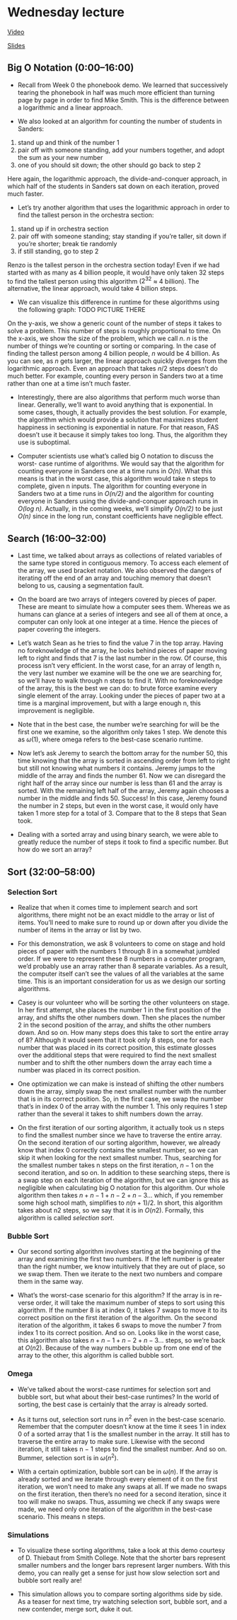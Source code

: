# Wednesday lecture

[Video](http://cs50.tv/2011/fall/lectures/3/week3w.mp4)

[Slides](http://cdn.cs50.net/2011/fall/lectures/3/week3w.pdf)


## Big O Notation (0:00–16:00)

* Recall from Week 0 the phonebook demo. We learned that successively
tearing the phonebook in half was much more efficient than turning page
by page in order to find Mike Smith. This is the difference between a
logarithmic and a linear approach.

* We also looked at an algorithm for counting the number of students in
Sanders:

1. stand up and think of the number 1
2. pair off with someone standing, add your numbers together, and
adopt the sum as your new number
3. one of you should sit down; the other should go back to step 2

Here again, the logarithmic approach, the divide-and-conquer approach,
in which half of the students in Sanders sat down on each iteration, proved
much faster.

* Let’s try another algorithm that uses the logarithmic approach in order
to find the tallest person in the orchestra section:

1. stand up if in orchestra section
2. pair off with someone standing; stay standing if you’re taller, sit down
if you’re shorter; break tie randomly
3. if still standing, go to step 2

Renzo is the tallest person in the orchestra section today! Even if we
had started with as many as 4 billion people, it would have only taken 32
steps to find the tallest person using this algorithm ($2^32$ ≈ 4 billion). The
alternative, the linear approach, would take 4 billion steps.

* We can visualize this difference in runtime for these algorithms using the
following graph:
		TODO PICTURE THERE

On the y-axis, we show a generic count of the number of steps it takes to
solve a problem. This number of steps is roughly proportional to time.
On the x-axis, we show the size of the problem, which we call *n*. *n* is the
number of things we’re counting or sorting or comparing. In the case of
finding the tallest person among 4 billion people, *n* would be 4 billion. As
you can see, as *n* gets larger, the linear approach quickly diverges from
the logarithmic approach. Even an approach that takes *n*/2 steps doesn’t
do much better. For example, counting every person in Sanders two at a
time rather than one at a time isn’t much faster.

* Interestingly, there are also algorithms that perform much worse than
linear. Generally, we’ll want to avoid anything that is exponential. In
some cases, though, it actually provides the best solution. For example,
the algorithm which would provide a solution that maximizes student
happiness in sectioning is exponential in nature. For that reason, FAS
doesn’t use it because it simply takes too long. Thus, the algorithm they
use is suboptimal.

* Computer scientists use what’s called big O notation to discuss the worst-
case runtime of algorithms. We would say that the algorithm for counting
everyone in Sanders one at a time runs in *O(n)*. What this means is
that in the worst case, this algorithm would take n steps to complete,
given n inputs. The algorithm for counting everyone in Sanders two at a
time runs in *O(n/2)* and the algorithm for counting everyone in Sanders
using the divide-and-conquer approach runs in *O(log n)*. Actually, in the
coming weeks, we’ll simplify *O(n/2)* to be just *O(n)* since in the long run,
constant coefficients have negligible effect.



## Search (16:00–32:00)

* Last time, we talked about arrays as collections of related variables of the
same type stored in contiguous memory. To access each element of the
array, we used bracket notation. We also observed the dangers of iterating
off the end of an array and touching memory that doesn’t belong to us,
causing a segmentation fault.

* On the board are two arrays of integers covered by pieces of paper. These
are meant to simulate how a computer sees them. Whereas we as humans
can glance at a series of integers and see all of them at once, a computer
can only look at one integer at a time. Hence the pieces of paper covering
the integers.

* Let’s watch Sean as he tries to find the value 7 in the top array. Having
no foreknowledge of the array, he looks behind pieces of paper moving left
to right and finds that 7 is the last number in the row. Of course, this
process isn’t very efficient. In the worst case, for an array of length n,
the very last number we examine will be the one we are searching for, so
we’ll have to walk through n steps to find it. With no foreknowledge of
the array, this is the best we can do: to brute force examine every single
element of the array. Looking under the pieces of paper two at a time is
a marginal improvement, but with a large enough n, this improvement is
negligible.

* Note that in the best case, the number we’re searching for will be the first
one we examine, so the algorithm only takes 1 step. We denote this as
$\omega(1)$, where omega refers to the best-case scenario runtime.

* Now let’s ask Jeremy to search the bottom array for the number 50, this
time knowing that the array is sorted in ascending order from left to right
but still not knowing what numbers it contains. Jeremy jumps to the
middle of the array and finds the number 61. Now we can disregard the
right half of the array since our number is less than 61 and the array is
sorted. With the remaining left half of the array, Jeremy again chooses a
number in the middle and finds 50. Success! In this case, Jeremy found
the number in 2 steps, but even in the worst case, it would only have taken
1 more step for a total of 3. Compare that to the 8 steps that Sean took.

* Dealing with a sorted array and using binary search, we were able to
greatly reduce the number of steps it took to find a specific number. But
how do we sort an array?



## Sort (32:00–58:00)

### Selection Sort

* Realize that when it comes time to implement search and sort algorithms,
there might not be an exact middle to the array or list of items. You’ll
need to make sure to round up or down after you divide the number of
items in the array or list by two.

* For this demonstration, we ask 8 volunteers to come on stage and hold
pieces of paper with the numbers 1 through 8 in a somewhat jumbled
order. If we were to represent these 8 numbers in a computer program,
we’d probably use an array rather than 8 separate variables. As a result,
the computer itself can’t see the values of all the variables at the same
time. This is an important consideration for us as we design our sorting
algorithms.

* Casey is our volunteer who will be sorting the other volunteers on stage.
In her first attempt, she places the number 1 in the first position of the
array, and shifts the other numbers down. Then she places the number
2 in the second position of the array, and shifts the other numbers down.
And so on. How many steps does this take to sort the entire array of 8?
Although it would seem that it took only 8 steps, one for each number that
was placed in its correct position, this estimate glosses over the additional
steps that were required to find the next smallest number and to shift
the other numbers down the array each time a number was placed in its
correct position.

* One optimization we can make is instead of shifting the other numbers
down the array, simply swap the next smallest number with the number
that is in its correct position. So, in the first case, we swap the number
that’s in index 0 of the array with the number 1. This only requires 1 step
rather than the several it takes to shift numbers down the array.

* On the first iteration of our sorting algorithm, it actually took us n steps
to find the smallest number since we have to traverse the entire array.
On the second iteration of our sorting algorithm, however, we already
know that index 0 correctly contains the smallest number, so we can skip
it when looking for the next smallest number. Thus, searching for the
smallest number takes n steps on the first iteration, $n − 1$ on the second
iteration, and so on. In addition to these searching steps, there is a swap
step on each iteration of the algorithm, but we can ignore this as negligible
when calculating big O notation for this algorithm. Our whole algorithm
then takes $n + n − 1 + n − 2 + n − 3. . .$ which, if you remember some high
school math, simplifies to $n(n + 1)/2$. In short, this algorithm takes about
n2 steps, so we say that it is in $O(n2)$. Formally, this algorithm is called
*selection sort*.


### Bubble Sort

* Our second sorting algorithm involves starting at the beginning of the
array and examining the first two numbers. If the left number is greater
than the right number, we know intuitively that they are out of place, so
we swap them. Then we iterate to the next two numbers and compare
them in the same way.

* What’s the worst-case scenario for this algorithm? If the array is in re-
verse order, it will take the maximum number of steps to sort using this
algorithm. If the number 8 is at index 0, it takes 7 swaps to move it to
its correct position on the first iteration of the algorithm. On the second
iteration of the algorithm, it takes 6 swaps to move the number 7 from
index 1 to its correct position. And so on. Looks like in the worst case,
this algorithm also takes $n + n − 1 + n − 2 + n − 3. . .$ steps, so we’re back at
$O(n2)$. Because of the way numbers bubble up from one end of the array
to the other, this algorithm is called bubble sort.



### Omega

* We’ve talked about the worst-case runtimes for selection sort and bubble
sort, but what about their best-case runtimes? In the world of sorting,
the best case is certainly that the array is already sorted.

* As it turns out, selection sort runs in $n^2$ even in the best-case scenario.
Remember that the computer doesn’t know at the time it sees 1 in index 0
of a sorted array that 1 is the smallest number in the array. It still has to
traverse the entire array to make sure. Likewise with the second iteration,
it still takes n − 1 steps to find the smallest number. And so on. Bummer,
selection sort is in $\omega(n^2)$.

* With a certain optimization, bubble sort can be in $\omega(n)$. If the array
is already sorted and we iterate through every element of it on the first
iteration, we won’t need to make any swaps at all. If we made no swaps on
the first iteration, then there’s no need for a second iteration, since it too
will make no swaps. Thus, assuming we check if any swaps were made, we
need only one iteration of the algorithm in the best-case scenario. This
means n steps.



### Simulations

* To visualize these sorting algorithms, take a look at this demo courtesy
of D. Thiebaut from Smith College. Note that the shorter bars represent
smaller numbers and the longer bars represent larger numbers. With this
demo, you can really get a sense for just how slow selection sort and bubble
sort really are!

* This simulation allows you to compare sorting algorithms side by side. As
a teaser for next time, try watching selection sort, bubble sort, and a new
contender, merge sort, duke it out.


